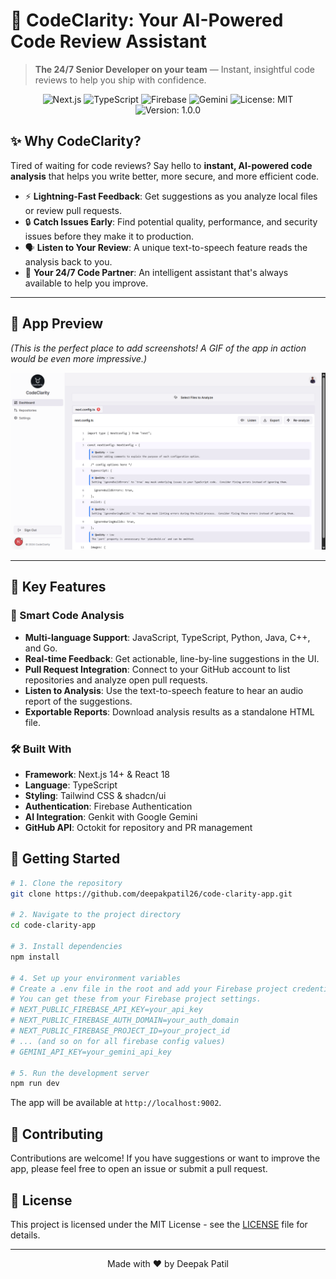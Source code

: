 # 🚀 CodeClarity: Your AI-Powered Code Review Assistant

> **The 24/7 Senior Developer on your team** — Instant, insightful code reviews to help you ship with confidence.

<div align="center">
  <img src="https://img.shields.io/badge/Next.js-000000?style=for-the-badge&logo=nextdotjs&logoColor=white" alt="Next.js" />
  <img src="https://img.shields.io/badge/TypeScript-007ACC?style=for-the-badge&logo=typescript&logoColor=white" alt="TypeScript" />
  <img src="https://img.shields.io/badge/Firebase-FFCA28?style=for-the-badge&logo=firebase&logoColor=black" alt="Firebase" />
  <img src="https://img.shields.io/badge/Google%20Gemini-8E77F7?style=for-the-badge&logo=google-gemini&logoColor=white" alt="Gemini" />
  <img src="https://img.shields.io/badge/License-MIT-yellow.svg?style=for-the-badge" alt="License: MIT" />
  <img src="https://img.shields.io/badge/Version-1.0.0-blue.svg?style=for-the-badge" alt="Version: 1.0.0" />
</div>

## ✨ Why CodeClarity?

Tired of waiting for code reviews? Say hello to **instant, AI-powered code analysis** that helps you write better, more secure, and more efficient code.

- ⚡ **Lightning-Fast Feedback**: Get suggestions as you analyze local files or review pull requests.
- 🔒 **Catch Issues Early**: Find potential quality, performance, and security issues before they make it to production.
- 🗣️ **Listen to Your Review**: A unique text-to-speech feature reads the analysis back to you.
- 🤖 **Your 24/7 Code Partner**: An intelligent assistant that's always available to help you improve.

---

## 📸 App Preview

*(This is the perfect place to add screenshots! A GIF of the app in action would be even more impressive.)*

![Screenshot of CodeClarity Dashboard](public/dashboard-screenshot.png)

---

## 🚀 Key Features

### 🎯 Smart Code Analysis
- **Multi-language Support**: JavaScript, TypeScript, Python, Java, C++, and Go.
- **Real-time Feedback**: Get actionable, line-by-line suggestions in the UI.
- **Pull Request Integration**: Connect to your GitHub account to list repositories and analyze open pull requests.
- **Listen to Analysis**: Use the text-to-speech feature to hear an audio report of the suggestions.
- **Exportable Reports**: Download analysis results as a standalone HTML file.

### 🛠️ Built With
- **Framework**: Next.js 14+ & React 18
- **Language**: TypeScript
- **Styling**: Tailwind CSS & shadcn/ui
- **Authentication**: Firebase Authentication
- **AI Integration**: Genkit with Google Gemini
- **GitHub API**: Octokit for repository and PR management

## 🏁 Getting Started

```bash
# 1. Clone the repository
git clone https://github.com/deepakpatil26/code-clarity-app.git

# 2. Navigate to the project directory
cd code-clarity-app

# 3. Install dependencies
npm install

# 4. Set up your environment variables
# Create a .env file in the root and add your Firebase project credentials.
# You can get these from your Firebase project settings.
# NEXT_PUBLIC_FIREBASE_API_KEY=your_api_key
# NEXT_PUBLIC_FIREBASE_AUTH_DOMAIN=your_auth_domain
# NEXT_PUBLIC_FIREBASE_PROJECT_ID=your_project_id
# ... (and so on for all firebase config values)
# GEMINI_API_KEY=your_gemini_api_key

# 5. Run the development server
npm run dev
```
The app will be available at `http://localhost:9002`.

## 🤝 Contributing

Contributions are welcome! If you have suggestions or want to improve the app, please feel free to open an issue or submit a pull request.

## 📄 License

This project is licensed under the MIT License - see the [LICENSE](LICENSE) file for details.

---

<div align="center">
  Made with ❤️ by Deepak Patil
</div>
